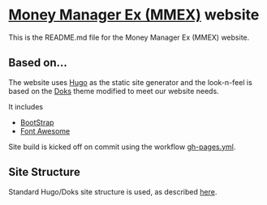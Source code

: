 # [Money Manager Ex (MMEX)](https://moneymanagerex.org/) website

This is the README.md file for the Money Manager Ex (MMEX) website.

## Based on…

The website uses [Hugo](https://gohugo.io/) as the static site generator and the look-n-feel is based on the [Doks](https://getdoks.org/docs/prologue/introduction/) theme modified to meet our website needs.

It includes

- [BootStrap](https://github.com/twbs/bootstrap)
- [Font Awesome](https://github.com/FortAwesome/Font-Awesome)

Site build is kicked off on commit using the workflow [gh-pages.yml](https://github.com/moneymanagerex/moneymanagerex.github.io/blob/main/.github/workflows/gh-pages.yml).

## Site Structure

Standard Hugo/Doks site structure is used, as described [here](https://getdoks.org/docs/prologue/directory-structure/).
